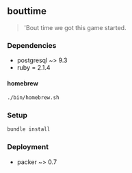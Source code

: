 ## bouttime

> 'Bout time we got this game started.

### Dependencies

* postgresql ~> 9.3
* ruby = 2.1.4

#### homebrew

```bash
./bin/homebrew.sh
```

### Setup

```bash
bundle install
```

### Deployment

* packer ~> 0.7
